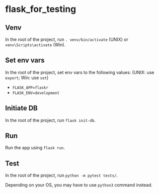 # flask_for_testing

## Venv

In the root of the project, run `. venv/bin/activate` (UNIX) or `venv\Scripts\activate` (Win).


## Set env vars

In the root of the project, set env vars to the following values: (UNIX: use `export`; Win: use `set`)  
- `FLASK_APP=flaskr`
- `FLASK_ENV=development`


## Initiate DB

In the root of the project, run `flask init-db`.


## Run

Run the app using `flask run`.


## Test

In the root of the project, run `python -m pytest tests/`.  
  
Depending on your OS, you may have to use `python3` command instead.
